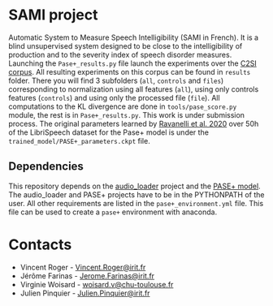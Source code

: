 # SAMI project 

Automatic System to Measure Speech Intelligibility (SAMI in French).
It is a blind unsupervised system designed to be close to the intelligibility of production and to the severity index of speech disorder measures.
Launching the `Pase+_results.py` file launch the experiments over the [C2SI corpus](https://www.irit.fr/publis/SAMOVA/JOU/LRE_2019-soumission.pdf).
All resulting experiments on this corpus can be found in `results` folder.
There you will find 3 subfolders (`all`, `controls` and `files`) corresponding to normalization using all features (`all`), using only controls features (`controls`) and using only the processed file (`file`).
All computations to the KL divergence are done in `tools/pase_score.py` module, the rest is in `Pase+_results.py`.
This work is under submission process.
The original parameters learned by [Ravanelli et al. 2020](https://arxiv.org/abs/2001.09239) over 50h of the LibriSpeech dataset for the Pase+ model is under the `trained_model/PASE+_parameters.ckpt` file.


## Dependencies

This repository depends on the [audio_loader](https://github.com/vroger11/audio_loader) project and the [PASE+ model](https://github.com/santi-pdp/pase).
The audio_loader and PASE+ projects have to be in the PYTHONPATH of the user.
All other requirements are listed in the `pase+_environment.yml` file.
This file can be used to create a `pase+` environment with anaconda.

# Contacts

* Vincent Roger - Vincent.Roger@irit.fr
* Jérôme Farinas - Jerome.Farinas@irit.fr
* Virginie Woisard - woisard.v@chu-toulouse.fr
* Julien Pinquier - Julien.Pinquier@irit.fr
